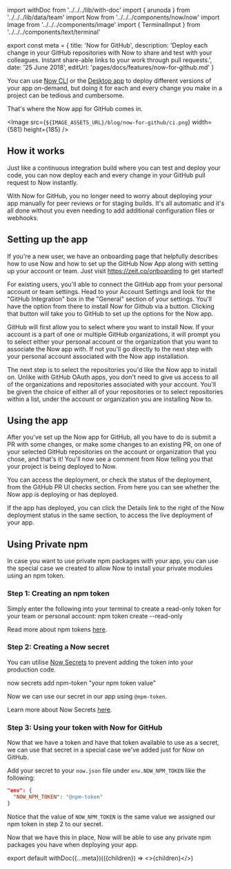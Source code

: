 import withDoc from '../../../lib/with-doc'
import { arunoda } from '../../../lib/data/team'
import Now from '../../../components/now/now'
import Image from '../../../components/image'
import { TerminalInput } from '../../../components/text/terminal'

export const meta = {
title: 'Now for GitHub',
description: 'Deploy each change in your GitHub repositories with Now to share and test with your colleagues. Instant share-able links to your work through pull requests.',
date: '25 June 2018',
editUrl: 'pages/docs/features/now-for-github.md'
}

You can use [Now CLI](https://zeit.co/now) or the [Desktop app](https://zeit.co/docs/getting-started/five-minute-guide-to-now#installing-now-desktop) to deploy different versions of your app on-demand, but doing it for each and every change you make in a project can be tedious and cumbersome.

That's where the Now app for GitHub comes in.

<Image
src={`${IMAGE_ASSETS_URL}/blog/now-for-github/ci.png`}
width={581}
height={185}
/>

## How it works
Just like a continuous integration build where you can test and deploy your code, you can now deploy each and every change in your GitHub pull request to Now instantly.

With Now for GitHub, you no longer need to worry about deploying your app manually for peer reviews or for staging builds. It's all automatic and it's all done without you even needing to add additional configuration files or webhooks.

## Setting up the app
If you're a new user, we have an onboarding page that helpfully describes how to use Now and how to set up the GitHub Now App along with setting up your account or team. Just visit https://zeit.co/onboarding to get started!

For existing users, you'll able to connect the GitHub app from your personal account or team settings. Head to your Account Settings and look for the "GitHub Integration" box in the "General" section of your settings. You'll have the option from there to install Now for Github via a button. Clicking that button will take you to GitHub to set up the options for the Now app.

GitHub will first allow you to select where you want to install Now.
If your account is a part of one or multiple GitHub organizations, it will prompt you to select either your personal account or the organization that you want to associate the Now app with. If not you'll go directly to the next step with your personal account associated with the Now app installation.

The next step is to select the repositories you'd like the Now app to install on. Unlike with GitHub OAuth apps, you don't need to give us access to all of the organizations and repositories associated with your account. You'll be given the choice of either all of your repositories or to select repositories within a list, under the account or organization you are installing Now to.

## Using the app
After you've set up the Now app for GitHub, all you have to do is submit a PR with some changes, or make some changes to an existing PR, on one of your selected GitHub repositories on the account or organization that you chose, and that's it! You'll now see a comment from Now telling you that your project is being deployed to Now.

You can access the deployment, or check the status of the deployment, from the GitHub PR UI checks section. From here you can see whether the Now app is deploying or has deployed.

If the app has deployed, you can click the Details link to the right of the Now deployment status in the same section, to access the live deployment of your app.

## Using Private npm
In case you want to use private npm packages with your app, you can use the special case we created to allow Now to install your private modules using an npm token.

### Step 1: Creating an npm token
Simply enter the following into your terminal to create a read-only token for your team or personal account:
<TerminalInput>
npm token create --read-only
</TerminalInput>

Read more about npm tokens [here](https://docs.npmjs.com/getting-started/working_with_tokens#how-to-create-new-tokens).

### Step 2: Creating a Now secret
You can utilise [Now Secrets](https://zeit.co/docs/getting-started/secrets) to prevent adding the token into your production code.

<TerminalInput>
now secrets add npm-token "your npm token value"
</TerminalInput>

Now we can use our secret in our app using `@npm-token`.

Learn more about Now Secrets [here](https://zeit.co/docs/getting-started/secrets).

### Step 3: Using your token with Now for GitHub
Now that we have a token and have that token available to use as a secret, we can use that secret in a special case we've added just for Now on GitHub.

Add your secret to your `now.json` file under `env.NOW_NPM_TOKEN` like the following:

```json
"env": {
  "NOW_NPM_TOKEN": "@npm-token"
}
```

Notice that the value of `NOW_NPM_TOKEN` is the same value we assigned our npm token in step 2 to our secret.

Now that we have this in place, Now will be able to use any private npm packages you have when deploying your app.

export default withDoc({...meta})(({children}) => <>{children}</>)
